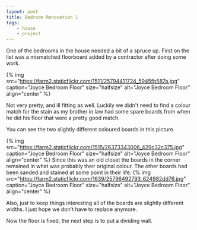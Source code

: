 ```yaml
---
layout: post
title: Bedroom Renovation 1
tags:
    - house
    - project
---
```


One of the bedrooms in the house needed a bit of a spruce up. First on the list was a mismatched floorboard added by a contractor after doing some work.

{% img src="https://farm2.staticflickr.com/1511/25794411724_5945fb587a.jpg" caption="Joyce Bedroom Floor" size="halfsize" alt="Joyce Bedroom Floor" align="center" %}

Not very pretty, and ill fitting as well. Luckily we didn't need to find a colour match for the stain as my brother in law had some spare boards from when he did his floor that were a pretty good match.

You can see the two slightly different coloured boards in this picture.

{% img src="https://farm2.staticflickr.com/1515/26373343006_429c32c375.jpg" caption="Joyce Bedroom Floor" size="halfsize" alt="Joyce Bedroom Floor" align="center" %} Since this was an old closet the boards in the corner remained in what was probably their original colour. The other boards had been sanded and stained at some point in their life. {% img src="https://farm2.staticflickr.com/1639/25796492793_624982dd76.jpg" caption="Joyce Bedroom Floor" size="halfsize" alt="Joyce Bedroom Floor" align="center" %}

Also, just to keep things interesting all of the boards are slightly different widths. I just hope we don't have to replace anymore.

Now the floor is fixed, the next step is to put a dividing wall.